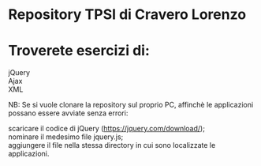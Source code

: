 # Repository TPSI di Cravero Lorenzo


# Troverete esercizi di:

jQuery <br/>
Ajax <br/>
XML

NB: Se si vuole clonare la repository sul proprio PC, affinchè le applicazioni possano essere avviate senza errori:

scaricare il codice di jQuery (https://jquery.com/download/); <br/>
nominare il medesimo file jquery.js; <br/>
aggiungere il file nella stessa directory in cui sono localizzate le applicazioni.
